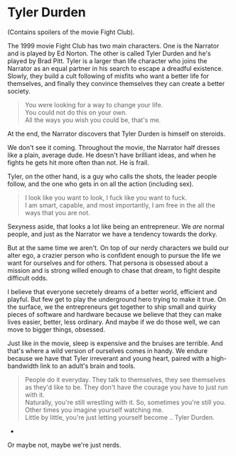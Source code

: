 # Tyler Durden

(Contains spoilers of the movie Fight Club).
 
The 1999 movie Fight Club has two main characters. One is the Narrator and is played by Ed Norton. The other is called Tyler Durden and he's played by Brad Pitt. Tyler is a larger than life character who joins the Narrator as an equal partner in his search to escape a dreadful existence. Slowly, they build a cult following of misfits who want a better life for themselves, and finally they convince themselves they can create a better society. 

> You were looking for a way to change your life.  
> You could not do this on your own.  
> All the ways you wish you could be, that's me.  

At the end, the Narrator discovers that Tyler Durden is himself on steroids.

We don't see it coming. Throughout the movie, the Narrator half dresses like a plain, average dude. He doesn't have brilliant ideas, and when he fights he gets hit more often than not. He is frail. 

Tyler, on the other hand, is a guy who calls the shots, the leader people follow, and the one who gets in on all the action (including sex).

> I look like you want to look, I fuck like you want to fuck.  
> I am smart, capable, and most importantly, I am free in the all the ways that you are not.  

Sexyness aside, that looks a lot like being an entrepreneur. We _are_ normal people, and just as the Narrator we have a tendency towards the dorky. 

But at the same time we aren't. On top of our nerdy characters we build our alter ego, a crazier person who is confident enough to pursue the life we want for ourselves and for others. That persona is obsessed about a mission and is strong willed enough to chase that dream, to fight despite difficult odds. 

I believe that everyone secretely dreams of a better world, efficient and playful. But few get to play the underground hero trying to make it true. On the surface, we the entrepreneurs get together to ship small and quirky pieces of software and hardware because we believe that they can make lives easier, better, less ordinary. And maybe if we do those well, we can move to bigger things, obsessed. 

Just like in the movie, sleep is expensive and the bruises are terrible. And that's where a wild version of ourselves comes in handy. We endure because we have that Tyler irreverant and young heart, paired with a high-bandwidth link to an adult's brain and tools.

> People do it everyday. They talk to themselves, they see themselves as they'd like to be. They don't have the courage you have to just run with it.  
> Naturally, you're still wrestling with it. So, sometimes you're still you. Other times you imagine yourself watching me.  
> Little by little, you're just letting yourself become .. Tyler Durden.

-

Or maybe not, maybe we're just nerds.
